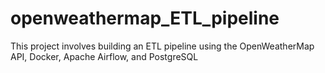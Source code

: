 # openweathermap_ETL_pipeline
This project involves building an ETL pipeline using the OpenWeatherMap API, Docker, Apache Airflow, and PostgreSQL
